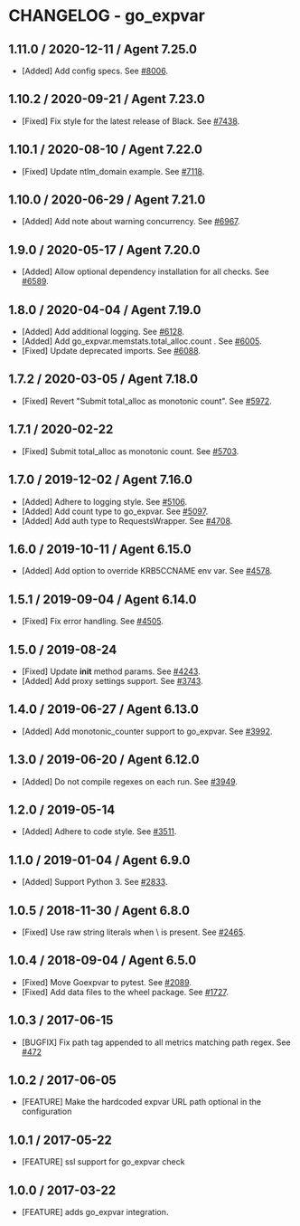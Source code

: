 # CHANGELOG - go_expvar

## 1.11.0 / 2020-12-11 / Agent 7.25.0

* [Added] Add config specs. See [#8006](https://github.com/DataDog/integrations-core/pull/8006).

## 1.10.2 / 2020-09-21 / Agent 7.23.0

* [Fixed] Fix style for the latest release of Black. See [#7438](https://github.com/DataDog/integrations-core/pull/7438).

## 1.10.1 / 2020-08-10 / Agent 7.22.0

* [Fixed] Update ntlm_domain example. See [#7118](https://github.com/DataDog/integrations-core/pull/7118).

## 1.10.0 / 2020-06-29 / Agent 7.21.0

* [Added] Add note about warning concurrency. See [#6967](https://github.com/DataDog/integrations-core/pull/6967).

## 1.9.0 / 2020-05-17 / Agent 7.20.0

* [Added] Allow optional dependency installation for all checks. See [#6589](https://github.com/DataDog/integrations-core/pull/6589).

## 1.8.0 / 2020-04-04 / Agent 7.19.0

* [Added] Add additional logging. See [#6128](https://github.com/DataDog/integrations-core/pull/6128).
* [Added] Add go_expvar.memstats.total_alloc.count . See [#6005](https://github.com/DataDog/integrations-core/pull/6005).
* [Fixed] Update deprecated imports. See [#6088](https://github.com/DataDog/integrations-core/pull/6088).

## 1.7.2 / 2020-03-05 / Agent 7.18.0

* [Fixed] Revert "Submit total_alloc as monotonic count". See [#5972](https://github.com/DataDog/integrations-core/pull/5972).

## 1.7.1 / 2020-02-22

* [Fixed] Submit total_alloc as monotonic count. See [#5703](https://github.com/DataDog/integrations-core/pull/5703).

## 1.7.0 / 2019-12-02 / Agent 7.16.0

* [Added] Adhere to logging style. See [#5106](https://github.com/DataDog/integrations-core/pull/5106).
* [Added] Add count type to go_expvar. See [#5097](https://github.com/DataDog/integrations-core/pull/5097).
* [Added] Add auth type to RequestsWrapper. See [#4708](https://github.com/DataDog/integrations-core/pull/4708).

## 1.6.0 / 2019-10-11 / Agent 6.15.0

* [Added] Add option to override KRB5CCNAME env var. See [#4578](https://github.com/DataDog/integrations-core/pull/4578).

## 1.5.1 / 2019-09-04 / Agent 6.14.0

* [Fixed] Fix error handling. See [#4505](https://github.com/DataDog/integrations-core/pull/4505).

## 1.5.0 / 2019-08-24

* [Fixed] Update __init__ method params. See [#4243](https://github.com/DataDog/integrations-core/pull/4243).
* [Added] Add proxy settings support. See [#3743](https://github.com/DataDog/integrations-core/pull/3743).

## 1.4.0 / 2019-06-27 / Agent 6.13.0

* [Added] Add monotonic_counter support to go_expvar. See [#3992](https://github.com/DataDog/integrations-core/pull/3992).

## 1.3.0 / 2019-06-20 / Agent 6.12.0

* [Added] Do not compile regexes on each run. See [#3949](https://github.com/DataDog/integrations-core/pull/3949).

## 1.2.0 / 2019-05-14

* [Added] Adhere to code style. See [#3511](https://github.com/DataDog/integrations-core/pull/3511).

## 1.1.0 / 2019-01-04 / Agent 6.9.0

* [Added] Support Python 3. See [#2833][1].

## 1.0.5 / 2018-11-30 / Agent 6.8.0

* [Fixed] Use raw string literals when \ is present. See [#2465][2].

## 1.0.4 / 2018-09-04 / Agent 6.5.0

* [Fixed] Move Goexpvar to pytest. See [#2089][3].
* [Fixed] Add data files to the wheel package. See [#1727][4].

## 1.0.3 / 2017-06-15

* [BUGFIX] Fix path tag appended to all metrics matching path regex. See [#472][5]

## 1.0.2 / 2017-06-05

* [FEATURE] Make the hardcoded expvar URL path optional in the configuration

## 1.0.1 / 2017-05-22

* [FEATURE] ssl support for go_expvar check

## 1.0.0 / 2017-03-22

* [FEATURE] adds go_expvar integration.

<!--- The following link definition list is generated by PimpMyChangelog --->
[1]: https://github.com/DataDog/integrations-core/pull/2833
[2]: https://github.com/DataDog/integrations-core/pull/2465
[3]: https://github.com/DataDog/integrations-core/pull/2089
[4]: https://github.com/DataDog/integrations-core/pull/1727
[5]: https://github.com/DataDog/integrations-core/issues/472
